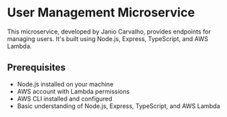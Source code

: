 # User Management Microservice

This microservice, developed by Janio Carvalho, provides endpoints for managing users. It's built using Node.js, Express, TypeScript, and AWS Lambda.

## Prerequisites

- Node.js installed on your machine
- AWS account with Lambda permissions
- AWS CLI installed and configured
- Basic understanding of Node.js, Express, TypeScript, and AWS Lambda

